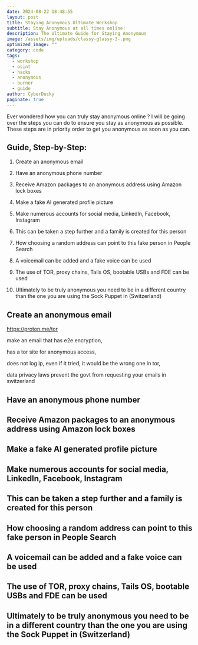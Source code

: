 ```yaml
---
date: 2024-08-22 18:48:55
layout: post
title: Staying Anonymous Ultimate Workshop
subtitle: Stay Anonymous at all times online!
description: The Ultimate Guide for Staying Anonymous
image: /assets/img/uploads/classy-glassy-3-.png
optimized_image: ""
category: code
tags:
  - workshop
  - osint
  - hacks
  - anonymous
  - burner
  - guide
author: CyberDucky
paginate: true
---
```

Ever wondered how you can truly stay anonymous online ? I will be going over the steps you can do to ensure you stay as anonymous as possible. These steps are in priority order to get you anonymous as soon as you can.

## Guide, Step-by-Step:

1. Create an anonymous email

2. Have an anonymous phone number

3. Receive Amazon packages to an anonymous address using Amazon lock boxes

4. Make a fake AI generated profile picture 

5. Make numerous accounts for social media, LinkedIn, Facebook, Instagram

6. This can be taken a step further and a family is created for this person

7. How choosing a random address can point to this fake person in People Search 

8. A voicemail can be added and a fake voice can be used 

9. The use of TOR, proxy chains, Tails OS, bootable USBs and FDE can be used

10. Ultimately to be truly anonymous you need to be in a different country than the one you are using the Sock Puppet in (Switzerland) 



##  Create an anonymous email



https://proton.me/tor

m﻿ake an email that has e2e encryption, 

has a tor site for anonymous access,

 does not log ip, even if it tried, it would be the wrong one in tor, 

d﻿ata privacy laws  prevent the govt from requesting your emails in switzerland





## Have an anonymous phone number







## Receive Amazon packages to an anonymous address using Amazon lock boxes





## Make a fake AI generated profile picture 





## Make numerous accounts for social media, LinkedIn, Facebook, Instagram







## This can be taken a step further and a family is created for this person







## How choosing a random address can point to this fake person in People Search 







## A voicemail can be added and a fake voice can be used 







## The use of TOR, proxy chains, Tails OS, bootable USBs and FDE can be used







## Ultimately to be truly anonymous you need to be in a different country than the one you are using the Sock Puppet in (Switzerland)